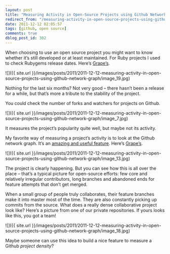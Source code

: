 ```yaml
---
layout: post
title: "Measuring Activity in Open-Source Projects using Github Network Graph"
redirect_from: "/measuring-activity-in-open-source-projects-using-github-network-graph/"
date: 2011-12-12 02:05:57
tags: [github, open source]
comments: true
dblog_post_id: 302
---
```

When choosing to use an open source project you might want to know whether it’s still developed or at least maintained. For Ruby projects I used to check Rubygems release dates. Here’s [Grape’s](https://rubygems.org/gems/grape).

![]({{ site.url }}/images/posts/2011/2011-12-12-measuring-activity-in-open-source-projects-using-github-network-graph/image_19.jpg)

Nothing for the last six months? Not very good – there hasn’t been a release for a while, but that’s more a tribute to the stability of the project.

You could check the number of forks and watchers for projects on Github.

![]({{ site.url }}/images/posts/2011/2011-12-12-measuring-activity-in-open-source-projects-using-github-network-graph/image_7.jpg)

It measures the project’s popularity quite well, but maybe not its activity.

My favorite way of measuring a project’s activity is to look at the Github network graph. It’s an [amazing and useful feature](https://github.com/blog/39-say-hello-to-the-network-graph-visualizer). Here’s [Grape’s](https://github.com/ruby-grape/grape/network).

![]({{ site.url }}/images/posts/2011/2011-12-12-measuring-activity-in-open-source-projects-using-github-network-graph/image_13.jpg)

The project is clearly happening. But you can see how this is all over the place – that’s a typical picture for open-source efforts: few core and relatively irregular contributors, long branches and abandoned ends for feature attempts that don’t get merged.

When a small group of people truly collaborates, their feature branches make it into master most of the time. They are also constantly picking up commits from the source. What does a really dense collaborative project look like? Here’s a picture from one of our private repositories. If yours looks like this, you got a team!

![]({{ site.url }}/images/posts/2011/2011-12-12-measuring-activity-in-open-source-projects-using-github-network-graph/image_18.jpg)

Maybe someone can use this idea to build a nice feature to measure a Github _project density_?

